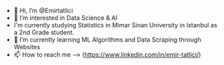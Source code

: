- 👋 Hi, I’m @Emirtatlici
- 👀 I’m interested in Data Science & AI
- I'm currently studying Statistics in Mimar Sinan University in Istanbul as a  2nd Grade student.
- 🌱 I’m currently learning ML Algorithms and Data Scraping through Websites
- 📫 How to reach me --> (https://www.linkedin.com/in/emir-tatlici/)

<!---
Emirtatlici/Emirtatlici is a ✨ special ✨ repository because its `README.md` (this file) appears on your GitHub profile.
You can click the Preview link to take a look at your changes.
--->
